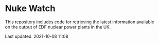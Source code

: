 # Nuke Watch

This repository includes code for retrieving the latest information available on the output of EDF nuclear power plants in the UK.

Last updated: 2021-10-08 11:08